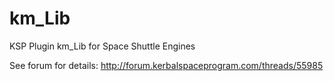 km_Lib
======

KSP Plugin km_Lib for Space Shuttle Engines

See forum for details: http://forum.kerbalspaceprogram.com/threads/55985